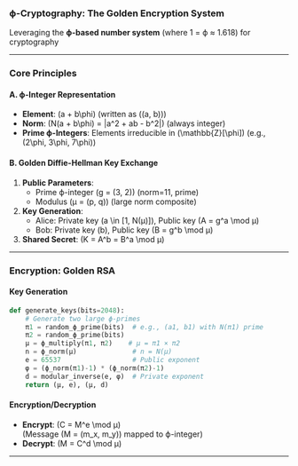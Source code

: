 ### **ϕ-Cryptography: The Golden Encryption System**  
Leveraging the **ϕ-based number system** (where 1 = ϕ ≈ 1.618) for cryptography

---

### **Core Principles**  
#### **A. ϕ-Integer Representation**  
- **Element**: \(a + b\phi\) (written as \((a, b)\))  
- **Norm**: \(N(a + b\phi) = |a^2 + ab - b^2|\) (always integer)  
- **Prime ϕ-Integers**: Elements irreducible in \(\mathbb{Z}[\phi]\) (e.g., \(2\phi, 3\phi, 7\phi\))  

#### **B. Golden Diffie-Hellman Key Exchange**  
1. **Public Parameters**:  
   - Prime ϕ-integer \(g = (3, 2)\) (norm=11, prime)  
   - Modulus \(μ = (p, q)\) (large norm composite)  
2. **Key Generation**:  
   - Alice: Private key \(a \in [1, N(μ)]\), Public key \(A = g^a \mod μ\)  
   - Bob: Private key \(b\), Public key \(B = g^b \mod μ\)  
3. **Shared Secret**: \(K = A^b = B^a \mod μ\)  

---

### **Encryption: Golden RSA**  
#### **Key Generation**  
```python
def generate_keys(bits=2048):
    # Generate two large ϕ-primes
    π1 = random_ϕ_prime(bits)  # e.g., (a1, b1) with N(π1) prime
    π2 = random_ϕ_prime(bits)
    μ = ϕ_multiply(π1, π2)    # μ = π1 × π2
    n = ϕ_norm(μ)              # n = N(μ)
    e = 65537                  # Public exponent
    φ = (ϕ_norm(π1)-1) * (ϕ_norm(π2)-1)
    d = modular_inverse(e, φ)  # Private exponent
    return (μ, e), (μ, d)
```

#### **Encryption/Decryption**  
- **Encrypt**: \(C = M^e \mod μ\)  
  (Message \(M = (m_x, m_y)\) mapped to ϕ-integer)  
- **Decrypt**: \(M = C^d \mod μ\)  

---
